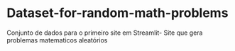 # Dataset-for-random-math-problems
Conjunto de dados para o primeiro site em Streamlit- Site que gera problemas matematicos aleatórios
